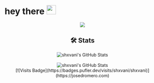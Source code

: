 <h1>
  hey there
  <img src="https://media.giphy.com/media/hvRJCLFzcasrR4ia7z/giphy.gif" width="30px"/>
</h1>
<div id="header" align="center">
  <img src="https://media2.giphy.com/media/v1.Y2lkPTc5MGI3NjExaGswajd6dTZkejg3azRwM2pwNHkxbjljeXB0ZWFhcWNrNzJnamxnZCZlcD12MV9pbnRlcm5hbF9naWZfYnlfaWQmY3Q9Zw/jkSvCVEXWlOla/giphy.gif" />

<br>
<h2>
  🛠️ Stats
</h2>

<img src="https://github-readme-stats.vercel.app/api?username=shxvani&theme=highcontrast&show_icons=true&hide_border=true&count_private=true" alt="shxvani's GitHub Stats" />
<br/>
<br/>
<img src="https://github-readme-stats.vercel.app/api/top-langs/?username=shxvani&theme=highcontrast&show_icons=true&hide_border=true&layout=compact" alt="shxvani's GitHub Stats" />
<div>
  [![Visits Badge](https://badges.pufler.dev/visits/shxvani/shxvani)](https://josedromero.com)

</div>
